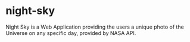 # night-sky
 Night Sky is a Web Application providing the users a unique photo of the Universe on any specific day, provided by NASA API.

